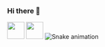 ### Hi there 👋

<!--
**Vanesa029/Vanesa029** is a ✨ _special_ ✨ repository because its `README.md` (this file) appears on your GitHub profile.

I don't energy ⚡
-->
<img loading="lazy" src="https://cdn.jsdelivr.net/gh/devicons/devicon/icons/java/java-original.svg" width="40" height="40"/> <img loading="lazy" src="https://cdn.jsdelivr.net/gh/devicons/devicon/icons/linux/linux-original.svg" width="40" height="40"/>
![Snake animation](https://github.com/seu-usuário-aqui/seu-usuário-aqui/blob/output/github-contribution-grid-snake.svg)
